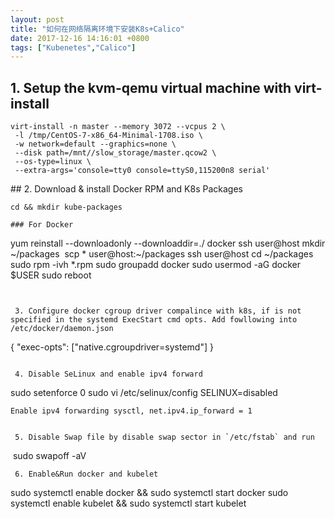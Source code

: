 ```yaml
---
layout: post
title: "如何在网络隔离环境下安装K8s+Calico"
date: 2017-12-16 14:16:01 +0800
tags: ["Kubenetes","Calico"]
---
```


## 1. Setup the kvm-qemu virtual machine with virt-install
 
 ```
 virt-install -n master --memory 3072 --vcpus 2 \
  -l /tmp/CentOS-7-x86_64-Minimal-1708.iso \
  -w network=default --graphics=none \
  --disk path=/mnt//slow_storage/master.qcow2 \
  --os-type=linux \
  --extra-args='console=tty0 console=ttyS0,115200n8 serial'
  ```
  
 ## 2. Download & install Docker RPM and K8s Packages
  
  ```
  cd && mkdir kube-packages
  
  ### For Docker
  
  ```
  yum reinstall --downloadonly  --downloaddir=./ docker 
  ssh user@host mkdir ~/packages
  scp * user@host:~/packages
  ssh user@host
  cd ~/packages
  sudo rpm -ivh *.rpm 
  sudo groupadd docker
  sudo usermod -aG docker $USER
  sudo reboot
  ```
  
  
  3. Configure docker cgroup driver compalince with k8s, if is not specified in the systemd ExecStart cmd opts. Add fowllowing into /etc/docker/daemon.json
  
  ```
  {
   "exec-opts": ["native.cgroupdriver=systemd"]
  }
  ```
  
  4. Disable SeLinux and enable ipv4 forward
  
  ```
  sudo setenforce 0
  sudo vi /etc/selinux/config
  SELINUX=disabled
  ```
  Enable ipv4 forwarding sysctl, net.ipv4.ip_forward = 1
  
  
  5. Disable Swap file by disable swap sector in `/etc/fstab` and run 
  ```
  sudo swapoff -aV
  ```
  6. Enable&Run docker and kubelet
  ```
  sudo systemctl enable docker && sudo systemctl start docker
  sudo systemctl enable kubelet && sudo systemctl start kubelet
  ```
  
